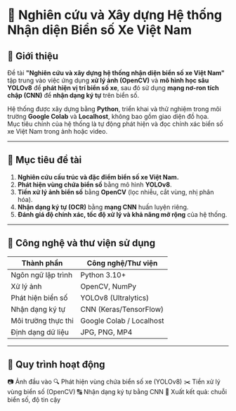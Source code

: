 # 🚗 Nghiên cứu và Xây dựng Hệ thống Nhận diện Biển số Xe Việt Nam

## 📘 Giới thiệu

Đề tài **"Nghiên cứu và xây dựng hệ thống nhận diện biển số xe Việt Nam"** tập trung vào việc ứng dụng **xử lý ảnh (OpenCV)** và **mô hình học sâu YOLOv8** để **phát hiện vị trí biển số xe**, sau đó sử dụng **mạng nơ-ron tích chập (CNN)** để **nhận dạng ký tự** trên biển số.  

Hệ thống được xây dựng bằng **Python**, triển khai và thử nghiệm trong môi trường **Google Colab** và **Localhost**, không bao gồm giao diện đồ họa.  
Mục tiêu chính của hệ thống là tự động phát hiện và đọc chính xác biển số xe Việt Nam trong ảnh hoặc video.

---

## 🎯 Mục tiêu đề tài

1. **Nghiên cứu cấu trúc và đặc điểm biển số xe Việt Nam.**  
2. **Phát hiện vùng chứa biển số** bằng mô hình **YOLOv8**.  
3. **Tiền xử lý ảnh biển số** bằng **OpenCV** (lọc nhiễu, cắt vùng, nhị phân hóa).  
4. **Nhận dạng ký tự (OCR)** bằng **mạng CNN** huấn luyện riêng.  
5. **Đánh giá độ chính xác, tốc độ xử lý và khả năng mở rộng** của hệ thống.

---

## 🧠 Công nghệ và thư viện sử dụng

| Thành phần | Công nghệ/Thư viện |
|-------------|--------------------|
| Ngôn ngữ lập trình | Python 3.10+ |
| Xử lý ảnh | OpenCV, NumPy |
| Phát hiện biển số | YOLOv8 (Ultralytics) |
| Nhận dạng ký tự | CNN (Keras/TensorFlow) |
| Môi trường thực thi | Google Colab / Localhost |
| Định dạng dữ liệu | JPG, PNG, MP4 |

---

## 🧩 Quy trình hoạt động
📷 Ảnh đầu vào
🔍 Phát hiện vùng chứa biển số xe (YOLOv8)
✂️ Tiền xử lý vùng biển số (OpenCV)
🔠 Nhận dạng ký tự bằng CNN
🧾 Xuất kết quả: chuỗi biển số, độ tin cậy
